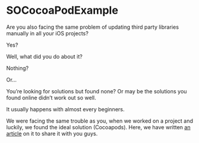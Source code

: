 # SOCocoaPodExample

Are you also facing the same problem of updating third party libraries manually in all your iOS projects?

Yes?

Well, what did you do about it?

Nothing?

Or...

You’re looking for solutions but found none? Or may be the solutions you found online didn’t work out so well.

It usually happens with almost every beginners.

We were facing the same trouble as you, when we worked on a project and luckily, we found the ideal solution (Cocoapods). Here, we have written [an article](https://www.spaceotechnologies.com/cocoapods-swift-tutorial/) on it to share it with you guys.
